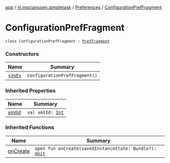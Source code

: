 [app](../../../index.md) / [nl.mpcjanssen.simpletask](../../index.md) / [Preferences](../index.md) / [ConfigurationPrefFragment](.)

# ConfigurationPrefFragment

`class ConfigurationPrefFragment : `[`PrefFragment`](../-pref-fragment/index.md)

### Constructors

| Name | Summary |
|---|---|
| [&lt;init&gt;](-init-.md) | `ConfigurationPrefFragment()` |

### Inherited Properties

| Name | Summary |
|---|---|
| [xmlId](../-pref-fragment/xml-id.md) | `val xmlId: `[`Int`](https://kotlinlang.org/api/latest/jvm/stdlib/kotlin/-int/index.html) |

### Inherited Functions

| Name | Summary |
|---|---|
| [onCreate](../-pref-fragment/on-create.md) | `open fun onCreate(savedInstanceState: Bundle?): `[`Unit`](https://kotlinlang.org/api/latest/jvm/stdlib/kotlin/-unit/index.html) |
